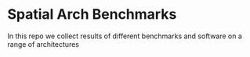 # Spatial Arch Benchmarks

In this repo we collect results of different benchmarks and software on a range of architectures
